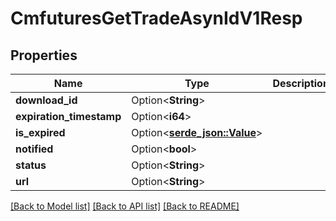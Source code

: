 # CmfuturesGetTradeAsynIdV1Resp

## Properties

Name | Type | Description | Notes
------------ | ------------- | ------------- | -------------
**download_id** | Option<**String**> |  | [optional]
**expiration_timestamp** | Option<**i64**> |  | [optional]
**is_expired** | Option<[**serde_json::Value**](.md)> |  | [optional]
**notified** | Option<**bool**> |  | [optional]
**status** | Option<**String**> |  | [optional]
**url** | Option<**String**> |  | [optional]

[[Back to Model list]](../README.md#documentation-for-models) [[Back to API list]](../README.md#documentation-for-api-endpoints) [[Back to README]](../README.md)


